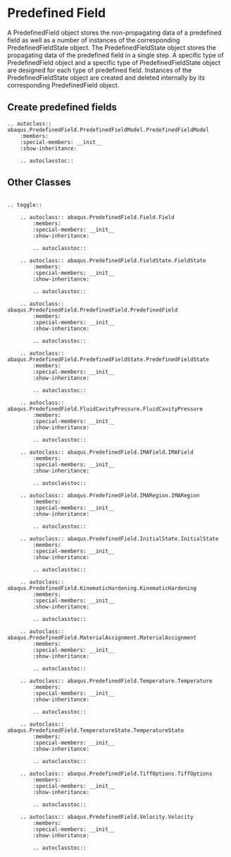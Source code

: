 # Predefined Field

A PredefinedField object stores the non-propagating data of a predefined field as well as a number of instances of the corresponding PredefinedFieldState object. The PredefinedFieldState object stores the propagating data of the predefined field in a single step. A specific type of PredefinedField object and a specific type of PredefinedFieldState object are designed for each type of predefined field. Instances of the PredefinedFieldState object are created and deleted internally by its corresponding PredefinedField object.

## Create predefined fields

```{eval-rst}
.. autoclass:: abaqus.PredefinedField.PredefinedFieldModel.PredefinedFieldModel
    :members:
    :special-members: __init__
    :show-inheritance:

    .. autoclasstoc::
```

## Other Classes

```{eval-rst}

.. toggle::

    .. autoclass:: abaqus.PredefinedField.Field.Field
        :members:
        :special-members: __init__
        :show-inheritance:

        .. autoclasstoc::

    .. autoclass:: abaqus.PredefinedField.FieldState.FieldState
        :members:
        :special-members: __init__
        :show-inheritance:

        .. autoclasstoc::

    .. autoclass:: abaqus.PredefinedField.PredefinedField.PredefinedField
        :members:
        :special-members: __init__
        :show-inheritance:

        .. autoclasstoc::

    .. autoclass:: abaqus.PredefinedField.PredefinedFieldState.PredefinedFieldState
        :members:
        :special-members: __init__
        :show-inheritance:

        .. autoclasstoc::

    .. autoclass:: abaqus.PredefinedField.FluidCavityPressure.FluidCavityPressure
        :members:
        :special-members: __init__
        :show-inheritance:

        .. autoclasstoc::

    .. autoclass:: abaqus.PredefinedField.IMAField.IMAField
        :members:
        :special-members: __init__
        :show-inheritance:

        .. autoclasstoc::

    .. autoclass:: abaqus.PredefinedField.IMARegion.IMARegion
        :members:
        :special-members: __init__
        :show-inheritance:

        .. autoclasstoc::

    .. autoclass:: abaqus.PredefinedField.InitialState.InitialState
        :members:
        :special-members: __init__
        :show-inheritance:

        .. autoclasstoc::

    .. autoclass:: abaqus.PredefinedField.KinematicHardening.KinematicHardening
        :members:
        :special-members: __init__
        :show-inheritance:

        .. autoclasstoc::

    .. autoclass:: abaqus.PredefinedField.MaterialAssignment.MaterialAssignment
        :members:
        :special-members: __init__
        :show-inheritance:

        .. autoclasstoc::

    .. autoclass:: abaqus.PredefinedField.Temperature.Temperature
        :members:
        :special-members: __init__
        :show-inheritance:

        .. autoclasstoc::

    .. autoclass:: abaqus.PredefinedField.TemperatureState.TemperatureState
        :members:
        :special-members: __init__
        :show-inheritance:

        .. autoclasstoc::

    .. autoclass:: abaqus.PredefinedField.TiffOptions.TiffOptions
        :members:
        :special-members: __init__
        :show-inheritance:

        .. autoclasstoc::

    .. autoclass:: abaqus.PredefinedField.Velocity.Velocity
        :members:
        :special-members: __init__
        :show-inheritance:

        .. autoclasstoc::
```
